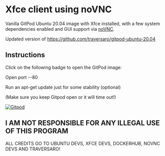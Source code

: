 # Xfce client using noVNC
Vanilla GitPod Ubuntu 20.04 image with Xfce installed, with a few system dependencies enabled and GUI support via [noVNC](https://github.com/novnc/noVNC).

Updated version of https://github.com/traversaro/gitpod-ubuntu-20.04

## Instructions  
Click on the following badge to open the GitPod image:

Open port --80

Run an apt-get update just for some stability (optional)

(Make sure you keep Gitpod open or it will time out!)

[![Gitpod](https://gitpod.io/button/open-in-gitpod.svg)](https://gitpod.io/from-referrer)

## I AM NOT RESPONSIBLE FOR ANY ILLEGAL USE OF THIS PROGRAM
ALL CREDITS GO TO UBUNTU DEVS, XFCE DEVS, DOCKERHUB, NOVNC DEVS AND TRAVERSARO!
